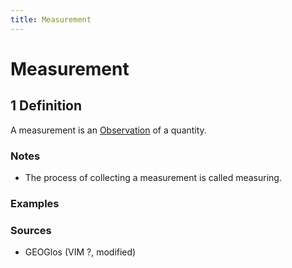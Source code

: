 ```yaml
---
title: Measurement
---
```


# Measurement

## 1 Definition 

A measurement is an [Observation](../Observation) of a quantity.

### Notes 
- The process of collecting a measurement is called measuring.

### Examples 

### Sources
- GEOGlos (VIM ?, modified)